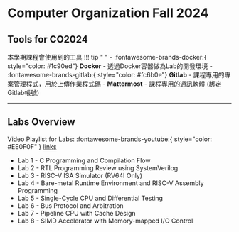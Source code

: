 # Computer Organization Fall 2024

## Tools for CO2024

本學期課程會使用到的工具
!!! tip " "
    - :fontawesome-brands-docker:{ style="color: #1c90ed"} **Docker** - 透過Docker容器做為Lab的開發環境
    - :fontawesome-brands-gitlab:{ style="color: #fc6b0e"} **Gitlab** - 課程專用的專案管理程式，用於上傳作業程式碼
    - **Mattermost** - 課程專用的通訊軟體 (綁定Gitlab帳號)

---

## Labs Overview

Video Playlist for Labs: :fontawesome-brands-youtube:{ style="color: #EE0F0F" }  [links]()

- Lab 1 - C Programming and Compilation Flow
- Lab 2 - RTL Programming Review using SystemVerilog
- Lab 3 - RISC-V ISA Simulator (RV64I Only)
- Lab 4 - Bare-metal Runtime Environment and RISC-V Assembly Programming
- Lab 5 - Single-Cycle CPU and Differential Testing
- Lab 6 - Bus Protocol and Arbitration
- Lab 7 - Pipeline CPU with Cache Design
- Lab 8 - SIMD Accelerator with Memory-mapped I/O Control

